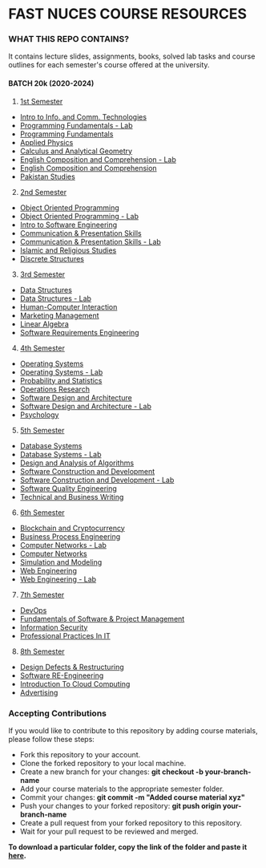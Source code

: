 # **FAST NUCES COURSE RESOURCES**

### WHAT THIS REPO CONTAINS?
It contains lecture slides, assignments, books, solved lab tasks and course outlines for each semester's course offered at the university.

#### BATCH 20k (2020-2024)

1. [1st Semester](https://github.com/Syed007Hassan/Fast-Material-CS-SE/tree/main/1ST%20SEMESTER)
* [Intro to Info. and Comm. Technologies](https://github.com/Syed007Hassan/Fast-Material-CS-SE/tree/main/1ST%20SEMESTER/CL117%20ICT)
* [Programming Fundamentals - Lab](https://github.com/Syed007Hassan/Fast-Material-CS-SE/tree/main/1ST%20SEMESTER/PF%20LAB)
* [Programming Fundamentals](https://github.com/Syed007Hassan/Fast-Material-CS-SE/tree/main/1ST%20SEMESTER/PF%20LAB)
* [Applied Physics](https://github.com/Syed007Hassan/Fast-Material-CS-SE/tree/main/1ST%20SEMESTER/EE117%20APPLIED%20PHYSICS)
* [Calculus and Analytical Geometry](https://github.com/Syed007Hassan/Fast-Material-CS-SE/tree/main/1ST%20SEMESTER/MT119%20CALCULUS)
* [English Composition and Comprehension - Lab](https://github.com/Syed007Hassan/Fast-Material-CS-SE/tree/main/1ST%20SEMESTER/ENG%20COM%20AND%20COMP)
* [English Composition and Comprehension](https://github.com/Syed007Hassan/Fast-Material-CS-SE/tree/main/1ST%20SEMESTER/ENG%20COM%20AND%20COMP)
* [Pakistan Studies](https://github.com/Syed007Hassan/Fast-Material-CS-SE/tree/main/1ST%20SEMESTER/SS113%20PAK%20STUDIES)

2. [2nd Semester](https://github.com/Syed007Hassan/Fast-Material-CS-SE/tree/main/2ND%20SEMESTER)
* [Object Oriented Programming](https://github.com/Syed007Hassan/Fast-Material-CS-SE/tree/main/2ND%20SEMESTER/CS217%20OOP)
* [Object Oriented Programming - Lab](https://github.com/Syed007Hassan/Fast-Material-CS-SE/tree/main/2ND%20SEMESTER/CL217%20OOP%20LAB )
* [Intro to Software Engineering](https://github.com/Syed007Hassan/Fast-Material-CS-SE/tree/main/2ND%20SEMESTER/SE110%20INTRO%20TO%20SE)
* [Communication & Presentation Skills](https://github.com/Syed007Hassan/Fast-Material-CS-SE/tree/main/2ND%20SEMESTER/SS152%20CPS)
* [Communication & Presentation Skills - Lab](https://github.com/Syed007Hassan/Fast-Material-CS-SE/tree/main/2ND%20SEMESTER )
* [Islamic and Religious Studies](https://github.com/Syed007Hassan/Fast-Material-CS-SE/tree/main/2ND%20SEMESTER/ISL )
* [Discrete Structures](https://github.com/Syed007Hassan/Fast-Material-CS-SE/tree/main/2ND%20SEMESTER/CS211%20Discrete%20Structures )

3. [3rd Semester](https://github.com/Syed007Hassan/Fast-Material-CS-SE/tree/main/3RD%20SEMESTER)
* [Data Structures](https://github.com/Syed007Hassan/Fast-Material-CS-SE/tree/main/3RD%20SEMESTER/DS)
* [Data Structures - Lab](https://github.com/Syed007Hassan/Fast-Material-CS-SE/tree/main/3RD%20SEMESTER/DS%20LAB)
* [Human-Computer Interaction](https://github.com/Syed007Hassan/Fast-Material-CS-SE/tree/main/3RD%20SEMESTER/HCI)
* [Marketing Management](https://github.com/Syed007Hassan/Fast-Material-CS-SE/tree/main/3RD%20SEMESTER/MM)
* [Linear Algebra](https://github.com/Syed007Hassan/Fast-Material-CS-SE/tree/main/3RD%20SEMESTER/LA)
* [Software Requirements Engineering](https://github.com/Syed007Hassan/Fast-Material-CS-SE/tree/main/3RD%20SEMESTER/SRE)

4. [4th Semester](https://github.com/Syed007Hassan/Fast-Material-CS-SE/tree/main/4TH%20SEMESTER)
* [Operating Systems](https://github.com/Syed007Hassan/Fast-Material-CS-SE/tree/main/4TH%20SEMESTER/OS)
* [Operating Systems - Lab](https://github.com/Syed007Hassan/Fast-Material-CS-SE/tree/main/4TH%20SEMESTER/OS%20LAB)
* [Probability and Statistics](https://github.com/Syed007Hassan/Fast-Material-CS-SE/tree/main/4TH%20SEMESTER/PROB)
* [Operations Research](https://github.com/Syed007Hassan/Fast-Material-CS-SE/tree/main/4TH%20SEMESTER/OR)
* [Software Design and Architecture](https://github.com/Syed007Hassan/Fast-Material-CS-SE/tree/main/4TH%20SEMESTER/SDA)
* [Software Design and Architecture - Lab](https://github.com/Syed007Hassan/Fast-Material-CS-SE/tree/main/4TH%20SEMESTER/SDA%20LAB)
* [Psychology](https://github.com/Syed007Hassan/Fast-Material-CS-SE/tree/main/4TH%20SEMESTER/PYSCHO)

5. [5th Semester](https://github.com/Syed007Hassan/Fast-Material-CS-SE/tree/main/5TH%20SEMESTER)
* [Database Systems](https://github.com/Syed007Hassan/Fast-Material-CS-SE/tree/main/5TH%20SEMESTER/Database%20Systems)
* [Database Systems - Lab](https://github.com/Syed007Hassan/Fast-Material-CS-SE/tree/main/5TH%20SEMESTER/Database%20Systems%20Lab)
* [Design and Analysis of Algorithms](https://github.com/Syed007Hassan/Fast-Material-CS-SE/tree/main/5TH%20SEMESTER/Algo)
* [Software Construction and Development](https://github.com/Syed007Hassan/Fast-Material-CS-SE/tree/main/5TH%20SEMESTER/Software%20Construction%20_%20Development)
* [Software Construction and Development - Lab](https://github.com/Syed007Hassan/Fast-Material-CS-SE/tree/main/5TH%20SEMESTER/SCD%20LAB)
* [Software Quality Engineering](https://github.com/Syed007Hassan/Fast-Material-CS-SE/tree/main/5TH%20SEMESTER/SQE)
* [Technical and Business Writing](https://github.com/Syed007Hassan/Fast-Material-CS-SE/tree/main/5TH%20SEMESTER/TBW)

6. [6th Semester](https://github.com/Syed007Hassan/Fast-Material-CS-SE/tree/main/6TH%20SEMESTER)
* [Blockchain and Cryptocurrency](https://github.com/Syed007Hassan/Fast-Material-CS-SE/tree/main/6TH%20SEMESTER/Blockchain%20and%20Cryptocurrency)
* [Business Process Engineering](https://github.com/Syed007Hassan/Fast-Material-CS-SE/tree/main/6TH%20SEMESTER/Business%20Process%20Engineering)
* [Computer Networks - Lab](https://github.com/Syed007Hassan/Fast-Material-CS-SE/tree/main/6TH%20SEMESTER/Computer%20Networks%20-%20Lab)
* [Computer Networks](https://github.com/Syed007Hassan/Fast-Material-CS-SE/tree/main/6TH%20SEMESTER/Computer%20Networks)
* [Simulation and Modeling](https://github.com/Syed007Hassan/Fast-Material-CS-SE/tree/main/6TH%20SEMESTER/Simulation%20And%20Modeling)
* [Web Engineering](https://github.com/Syed007Hassan/Fast-Material-CS-SE/tree/main/6TH%20SEMESTER/Web%20Engineering)
* [Web Engineering - Lab](https://github.com/Syed007Hassan/Fast-Material-CS-SE/tree/main/6TH%20SEMESTER/Web%20Engineering%20-%20Lab)

7. [7th Semester](https://github.com/Syed007Hassan/Fast-Material-CS-SE/tree/main/7TH%20SEMESTER)
* [DevOps](https://github.com/Syed007Hassan/Fast-Material-CS-SE/tree/main/7TH%20SEMESTER/Applied%20DevOps%20-%20Sohaib%20ur%20Rehman)
* [Fundamentals of Software & Project Management](https://github.com/Syed007Hassan/Fast-Material-CS-SE/tree/main/7TH%20SEMESTER/Fundamentals%20Of%20Software%20%26%20Project%20Management%20-%20Iqra%20Fahad)
* [Information Security](https://github.com/Syed007Hassan/Fast-Material-CS-SE/tree/main/7TH%20SEMESTER/Information%20Security%20-%20Abdul%20Aziz)
* [Professional Practices In IT](https://github.com/Syed007Hassan/Fast-Material-CS-SE/tree/main/7TH%20SEMESTER/Professional%20Practices%20In%20IT%20-%20Shoaib%20Rauf)

8. [8th Semester](https://github.com/Syed007Hassan/Fast-Material-CS-SE/tree/main/8TH%20SEMESTER)
* [Design Defects & Restructuring](https://github.com/Syed007Hassan/Fast-Material-CS-SE/tree/main/8TH%20SEMESTER/Design%20Defects%20%26%20Restructuring)
* [Software RE-Engineering](https://github.com/Syed007Hassan/Fast-Material-CS-SE/tree/main/8TH%20SEMESTER/Software%20RE-Engineering)
* [Introduction To Cloud Computing](https://github.com/Syed007Hassan/Fast-Material-CS-SE/tree/main/8TH%20SEMESTER/Introduction%20To%20Cloud%20Computing)
* [Advertising](https://github.com/Syed007Hassan/Fast-Material-CS-SE/tree/main/8TH%20SEMESTER/Advertising)

### Accepting Contributions
If you would like to contribute to this repository by adding course materials, please follow these steps:

- Fork this repository to your account.
- Clone the forked repository to your local machine.
- Create a new branch for your changes: **git checkout -b your-branch-name**
- Add your course materials to the appropriate semester folder.
- Commit your changes: **git commit -m "Added course material xyz"**
- Push your changes to your forked repository: **git push origin your-branch-name**
- Create a pull request from your forked repository to this repository.
- Wait for your pull request to be reviewed and merged.

**To download a particular folder, copy the link of the folder and paste it [here](https://minhaskamal.github.io/DownGit/#/home).**
